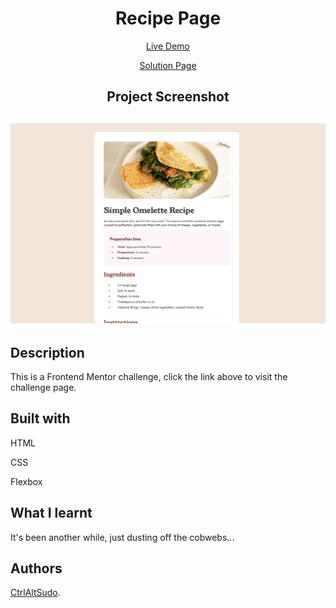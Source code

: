 <h1 align="center">Recipe Page</h1>
<p align="center"> <a align="center" href="https://ctrlaltsudo.github.io/FM-Recipe-Page/">Live Demo</a><p>
<p align="center"> <a align="center" href="https://www.frontendmentor.io/solutions/fmrecipepage-ZQ1ELK5DKU">Solution Page</a><p>
<h2 align="center">Project Screenshot<h2>
<p align="center">
  <img src="./assets/images/screenshot.png" alt="project screen shot"></img>
</p>


## Description

This is a Frontend Mentor challenge, click the link above to visit the challenge page. 

## Built with 

<p>HTML<p>
<p>CSS<p>
<p>Flexbox<p>

## What I learnt 

It's been another while, just dusting off the cobwebs...

## Authors

<a href="https://github.com/CtrlAltSudo">CtrlAltSudo</a>.


